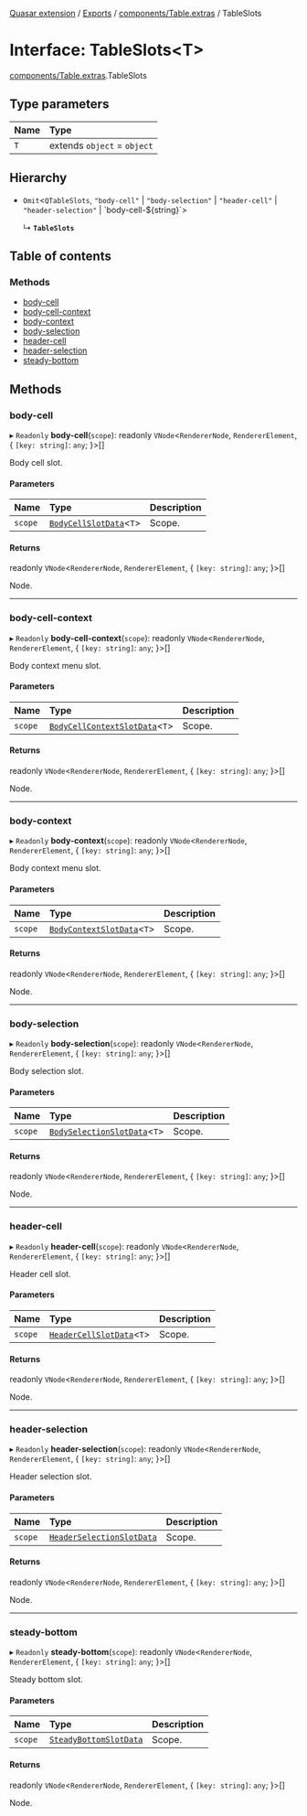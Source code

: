 [Quasar extension](../index.md) / [Exports](../modules.md) / [components/Table.extras](../modules/components_Table_extras.md) / TableSlots

# Interface: TableSlots<T\>

[components/Table.extras](../modules/components_Table_extras.md).TableSlots

## Type parameters

| Name | Type |
| :------ | :------ |
| `T` | extends `object` = `object` |

## Hierarchy

- `Omit`<`QTableSlots`, ``"body-cell"`` \| ``"body-selection"`` \| ``"header-cell"`` \| ``"header-selection"`` \| \`body-cell-${string}\`\>

  ↳ **`TableSlots`**

## Table of contents

### Methods

- [body-cell](components_Table_extras.TableSlots.md#body-cell)
- [body-cell-context](components_Table_extras.TableSlots.md#body-cell-context)
- [body-context](components_Table_extras.TableSlots.md#body-context)
- [body-selection](components_Table_extras.TableSlots.md#body-selection)
- [header-cell](components_Table_extras.TableSlots.md#header-cell)
- [header-selection](components_Table_extras.TableSlots.md#header-selection)
- [steady-bottom](components_Table_extras.TableSlots.md#steady-bottom)

## Methods

### body-cell

▸ `Readonly` **body-cell**(`scope`): readonly `VNode`<`RendererNode`, `RendererElement`, { `[key: string]`: `any`;  }\>[]

Body cell slot.

#### Parameters

| Name | Type | Description |
| :------ | :------ | :------ |
| `scope` | [`BodyCellSlotData`](components_Table_extras.BodyCellSlotData.md)<`T`\> | Scope. |

#### Returns

readonly `VNode`<`RendererNode`, `RendererElement`, { `[key: string]`: `any`;  }\>[]

Node.

___

### body-cell-context

▸ `Readonly` **body-cell-context**(`scope`): readonly `VNode`<`RendererNode`, `RendererElement`, { `[key: string]`: `any`;  }\>[]

Body context menu slot.

#### Parameters

| Name | Type | Description |
| :------ | :------ | :------ |
| `scope` | [`BodyCellContextSlotData`](components_Table_extras.BodyCellContextSlotData.md)<`T`\> | Scope. |

#### Returns

readonly `VNode`<`RendererNode`, `RendererElement`, { `[key: string]`: `any`;  }\>[]

Node.

___

### body-context

▸ `Readonly` **body-context**(`scope`): readonly `VNode`<`RendererNode`, `RendererElement`, { `[key: string]`: `any`;  }\>[]

Body context menu slot.

#### Parameters

| Name | Type | Description |
| :------ | :------ | :------ |
| `scope` | [`BodyContextSlotData`](components_Table_extras.BodyContextSlotData.md)<`T`\> | Scope. |

#### Returns

readonly `VNode`<`RendererNode`, `RendererElement`, { `[key: string]`: `any`;  }\>[]

Node.

___

### body-selection

▸ `Readonly` **body-selection**(`scope`): readonly `VNode`<`RendererNode`, `RendererElement`, { `[key: string]`: `any`;  }\>[]

Body selection slot.

#### Parameters

| Name | Type | Description |
| :------ | :------ | :------ |
| `scope` | [`BodySelectionSlotData`](components_Table_extras.BodySelectionSlotData.md)<`T`\> | Scope. |

#### Returns

readonly `VNode`<`RendererNode`, `RendererElement`, { `[key: string]`: `any`;  }\>[]

Node.

___

### header-cell

▸ `Readonly` **header-cell**(`scope`): readonly `VNode`<`RendererNode`, `RendererElement`, { `[key: string]`: `any`;  }\>[]

Header cell slot.

#### Parameters

| Name | Type | Description |
| :------ | :------ | :------ |
| `scope` | [`HeaderCellSlotData`](components_Table_extras.HeaderCellSlotData.md)<`T`\> | Scope. |

#### Returns

readonly `VNode`<`RendererNode`, `RendererElement`, { `[key: string]`: `any`;  }\>[]

Node.

___

### header-selection

▸ `Readonly` **header-selection**(`scope`): readonly `VNode`<`RendererNode`, `RendererElement`, { `[key: string]`: `any`;  }\>[]

Header selection slot.

#### Parameters

| Name | Type | Description |
| :------ | :------ | :------ |
| `scope` | [`HeaderSelectionSlotData`](components_Table_extras.HeaderSelectionSlotData.md) | Scope. |

#### Returns

readonly `VNode`<`RendererNode`, `RendererElement`, { `[key: string]`: `any`;  }\>[]

Node.

___

### steady-bottom

▸ `Readonly` **steady-bottom**(`scope`): readonly `VNode`<`RendererNode`, `RendererElement`, { `[key: string]`: `any`;  }\>[]

Steady bottom slot.

#### Parameters

| Name | Type | Description |
| :------ | :------ | :------ |
| `scope` | [`SteadyBottomSlotData`](components_Table_extras.SteadyBottomSlotData.md) | Scope. |

#### Returns

readonly `VNode`<`RendererNode`, `RendererElement`, { `[key: string]`: `any`;  }\>[]

Node.
